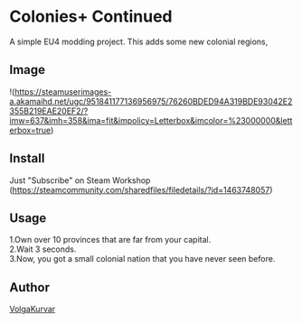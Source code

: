 Colonies+ Continued
====

A simple EU4 modding project.
This adds some new colonial regions,

## Image
!(https://steamuserimages-a.akamaihd.net/ugc/951841177136956975/76260BDED94A319BDE93042E2355B219EAE20EF2/?imw=637&imh=358&ima=fit&impolicy=Letterbox&imcolor=%23000000&letterbox=true)

## Install
Just "Subscribe" on Steam Workshop (https://steamcommunity.com/sharedfiles/filedetails/?id=1463748057)

## Usage  
1.Own over 10 provinces that are far from your capital.  
2.Wait 3 seconds.  
3.Now, you got a small colonial nation that you have never seen before.  

## Author
[VolgaKurvar](https://github.com/VolgaKurvar)